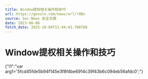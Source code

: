 ```yaml
---
title: Window提权相关操作和技巧
url: https://govuln.com/news/url/r0Bn
source: Sec-News 安全文摘
date: 2023-06-06
fetch_date: 2025-10-04T11:44:43.700788
---
```


# Window提权相关操作和技巧

{"l1":"var arg1='5fcd45fde5b94f145e3f8f4be6914c39f43b6c094eb56afdc0';"}